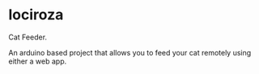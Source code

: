 # lociroza
Cat Feeder.

An arduino based project that allows you to feed your cat remotely using either a web app.
